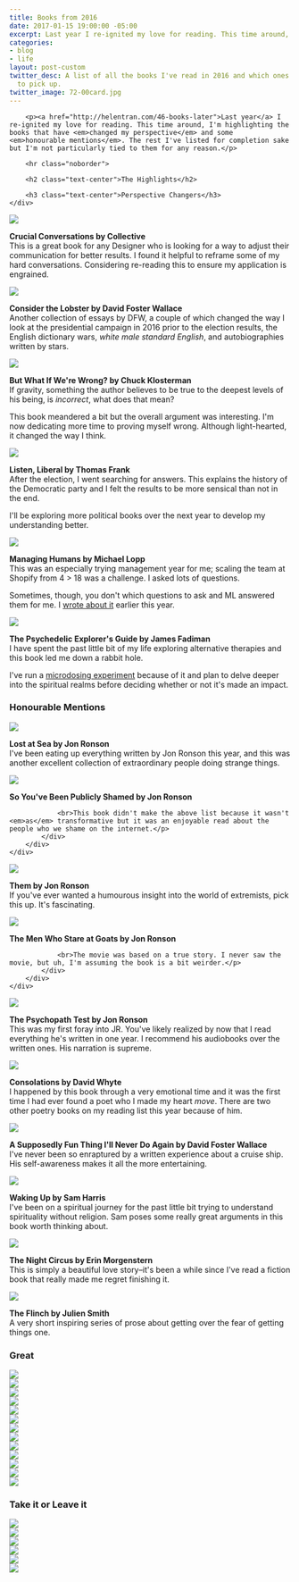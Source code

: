 ```yaml
---
title: Books from 2016
date: 2017-01-15 19:00:00 -05:00
excerpt: Last year I re-ignited my love for reading. This time around, I'm highlighting the books that have...
categories:
- blog
- life
layout: post-custom
twitter_desc: A list of all the books I've read in 2016 and which ones you may want
  to pick up.
twitter_image: 72-00card.jpg
---
```


<div class="grid grid--full">
    <div class="grid__item push--one--one-tenth one--eight-tenths push--three--two-tenths three--six-tenths">

        <p><a href="http://helentran.com/46-books-later">Last year</a> I re-ignited my love for reading. This time around, I'm highlighting the books that have <em>changed my perspective</em> and some <em>honourable mentions</em>. The rest I've listed for completion sake but I'm not particularly tied to them for any reason.</p>

        <hr class="noborder">

        <h2 class="text-center">The Highlights</h2>

        <h3 class="text-center">Perspective Changers</h3>
    </div>
</div>

<div class="grid">
    <div class="grid__item two--one-half">
        <div class="grid">
            <div class="grid__item one-quarter two--one-half push--two--one-quarter">
                <a rel="nofollow" href="http://amzn.to/2geKeNX" class="book-cover"><img src="/img/post/72-crucialconversations.jpg" /></a>
            </div>
            <div class="grid__item three-quarters two--one-whole">
                <p><b>Crucial Conversations by Collective</b>
                <br>This is a great book for any Designer who is looking for a way to adjust their communication for better results. I found it helpful to reframe some of my hard conversations. Considering re-reading this to ensure my application is engrained.</p>
            </div>
        </div>
    </div>
    <div class="grid__item two--one-half">
        <div class="grid">
            <div class="grid__item one-quarter two--one-half push--two--one-quarter">
                <a rel="nofollow" href="http://amzn.to/2h9Mpa6" class="book-cover"><img src="/img/post/72-considerthelobster.jpg" /></a>
            </div>
            <div class="grid__item three-quarters two--one-whole">
                <p><b>Consider the Lobster by David Foster Wallace</b>
                <br>Another collection of essays by DFW, a couple of which changed the way I look at the presidential campaign in 2016 prior to the election results, the English dictionary wars, <em>white male standard English</em>, and autobiographies written by stars.</p>
            </div>
        </div>
    </div>
</div>

<div class="grid">
    <div class="grid__item two--one-half">
        <div class="grid">
            <div class="grid__item one-quarter two--one-half push--two--one-quarter">
                <a rel="nofollow" href="http://amzn.to/2haApm5" class="book-cover" ><img src="/img/post/72-butwrong.jpg" /></a>
            </div>
            <div class="grid__item three-quarters two--one-whole">
                <p><b>But What If We're Wrong? by Chuck Klosterman</b>
                <br>If gravity, something the author believes to be true to the deepest levels of his being, is <em>incorrect</em>, what does that mean?</p>
                <p>This book meandered a bit but the overall argument was interesting. I'm now dedicating more time to proving myself wrong. Although light-hearted, it changed the way I think.</p>
            </div>
        </div>
    </div>
    <div class="grid__item two--one-half">
        <div class="grid">
            <div class="grid__item one-quarter two--one-half push--two--one-quarter">
                <a rel="nofollow" href="http://amzn.to/2h0m0eq" class="book-cover"><img src="/img/post/72-listenliberal.jpg" /></a>
            </div>
            <div class="grid__item three-quarters two--one-whole">
                <p><b>Listen, Liberal by Thomas Frank</b>
                <br>After the election, I went searching for answers. This explains the history of the Democratic party and I felt the results to be more sensical than not in the end.</p>
                <p>I'll be exploring more political books over the next year to develop my understanding better.</p>
            </div>
        </div>
    </div>
</div>

<div class="grid">
    <div class="grid__item two--one-half">
        <div class="grid">
            <div class="grid__item one-quarter two--one-half push--two--one-quarter">
                <a rel="nofollow" href="http://amzn.to/2h9OuTa" class="book-cover" ><img src="/img/post/72-managinghumans.jpg" /></a>
            </div>
            <div class="grid__item three-quarters two--one-whole">
                <p><b>Managing Humans by Michael Lopp</b>
                <br>This was an especially trying management year for me; scaling the team at Shopify from 4 > 18 was a challenge. I asked lots of questions.</p>
                <p>Sometimes, though, you don't which questions to ask and ML answered them for me. I <a href="http://helentran.com/paying-attention">wrote about it</a> earlier this year.</p>
            </div>
        </div>
    </div>
    <div class="grid__item two--one-half">
        <div class="grid">
            <div class="grid__item one-quarter two--one-half push--two--one-quarter">
                <a rel="nofollow" href="http://amzn.to/2h0lSvd" class="book-cover"><img src="/img/post/72-psychedelicexplorers.jpg" /></a>
            </div>
            <div class="grid__item three-quarters two--one-whole">
                <p><b>The Psychedelic Explorer's Guide by James Fadiman</b>
                <br>I have spent the past little bit of my life exploring alternative therapies and this book led me down a rabbit hole.</p>
                <p>I've run a <a href="http://helentran.com/dates-with-lucy">microdosing experiment</a> because of it and plan to delve deeper into the spiritual realms before deciding whether or not it's made an impact.</p>
            </div>
        </div>
    </div>
</div>

<h3 class="text-center">Honourable Mentions</h3>

<div class="grid">
    <div class="grid__item one--one-half">
        <div class="grid">
            <div class="grid__item one-third">
                <a rel="nofollow" href="http://amzn.to/2goqR8o" class="book-cover"><img src="/img/post/72-lostatsea.jpg" /></a>
            </div>
            <div class="grid__item two-thirds">
                <p class="book-cover"><b>Lost at Sea by Jon Ronson</b>
                <br/>I've been eating up everything written by Jon Ronson this year, and this was another excellent collection of extraordinary people doing strange things.</p>
            </div>
        </div>
    </div>
    <div class="grid__item one--one-half">
        <div class="grid">
            <div class="grid__item one-third">
                <a rel="nofollow" href="http://amzn.to/2gfNJIJ" class="book-cover"><img src="/img/post/72-publiclyshamed.jpg" /></a>
            </div>
            <div class="grid__item two-thirds">
                <p class="book-cover"><b>So You've Been Publicly Shamed by Jon Ronson</b>

                <br>This book didn't make the above list because it wasn't <em>as</em> transformative but it was an enjoyable read about the people who we shame on the internet.</p>
            </div>
        </div>
    </div>
</div>

<div class="grid">
    <div class="grid__item one--one-half">
        <div class="grid">
            <div class="grid__item one-third">
                <a rel="nofollow" href="http://amzn.to/2gfRLkt" class="book-cover"><img src="/img/post/72-them.jpg" /></a>
            </div>
            <div class="grid__item two-thirds">
                <p class="book-cover"><b>Them by Jon Ronson</b>
                <br/>If you've ever wanted a humourous insight into the world of extremists, pick this up. It's fascinating.</p>
            </div>
        </div>
    </div>
    <div class="grid__item one--one-half">
        <div class="grid">
            <div class="grid__item one-third">
                <a rel="nofollow" href="http://amzn.to/2goroqU" class="book-cover"><img src="/img/post/72-themenwhostareatgoats.jpg" /></a>
            </div>
            <div class="grid__item two-thirds">
                <p class="book-cover"><b>The Men Who Stare at Goats by Jon Ronson</b>

                <br>The movie was based on a true story. I never saw the movie, but uh, I'm assuming the book is a bit weirder.</p>
            </div>
        </div>
    </div>
</div>

<div class="grid">
    <div class="grid__item one--one-half">
        <div class="grid">
            <div class="grid__item one-third">
                <a rel="nofollow" href="http://amzn.to/2h0i2lS" class="book-cover"><img src="/img/post/72-thepsychopathtest.jpg" /></a>
            </div>
            <div class="grid__item two-thirds">
                <p class="book-cover"><b>The Psychopath Test by Jon Ronson</b>
                <br/>This was my first foray into JR. You've likely realized by now that I read everything he's written in one year. I recommend his audiobooks over the written ones. His narration is supreme.</p>
            </div>
        </div>
    </div>
    <div class="grid__item one--one-half">
        <div class="grid">
            <div class="grid__item one-third">
                <a rel="nofollow" href="http://amzn.to/2gowGTd" class="book-cover"><img src="/img/post/72-consolations.jpg" /></a>
            </div>
            <div class="grid__item two-thirds">
                <p class="book-cover"><b>Consolations by David Whyte</b>
                <br>I happened by this book through a very emotional time and it was the first time I had ever found a poet who I made my heart <em>move</em>. There are two other poetry books on my reading list this year because of him.</p>
            </div>
        </div>
    </div>
    <div class="grid__item one--one-half">
        <div class="grid">
            <div class="grid__item one-third">
                <a rel="nofollow" href="http://amzn.to/2h0mMIg" class="book-cover"><img src="/img/post/72-asupposedlyfun.jpg" /></a>
            </div>
            <div class="grid__item two-thirds">
                <p class="book-cover"><b>A Supposedly Fun Thing I'll Never Do Again by David Foster Wallace</b>
                <br/>I've never been so enraptured by a written experience about a cruise ship. His self-awareness makes it all the more entertaining.</p>
            </div>
        </div>
    </div>
    <div class="grid__item one--one-half">
        <div class="grid">
            <div class="grid__item one-third">
                <a rel="nofollow" href="http://amzn.to/2iDyyJ7" class="book-cover"><img src="/img/post/72-wakingup.jpg" /></a>
            </div>
            <div class="grid__item two-thirds">
                <p class="book-cover"><b>Waking Up by Sam Harris</b>
                <br>I've been on a spiritual journey for the past little bit trying to understand spirituality without religion. Sam poses some really great arguments in this book worth thinking about.</p>
            </div>
        </div>
    </div>
    <div class="grid__item one--one-half">
        <div class="grid">
            <div class="grid__item one-third">
                <a rel="nofollow" href="http://amzn.to/2jQfxk7" class="book-cover"><img src="/img/post/72-thenightcircus.jpg" /></a>
            </div>
            <div class="grid__item two-thirds">
                <p class="book-cover"><b>The Night Circus by Erin Morgenstern</b>
                <br>This is simply a beautiful love story–it's been a while since I've read a fiction book that really made me regret finishing it.</p>
            </div>
        </div>
    </div>
    <div class="grid__item one--one-half">
        <div class="grid">
            <div class="grid__item one-third">
                <a rel="nofollow" href="http://amzn.to/2itDbac" class="book-cover"><img src="/img/post/72-theflinch.jpg" /></a>
            </div>
            <div class="grid__item two-thirds">
                <p class="book-cover"><b>The Flinch by Julien Smith</b>
                <br>A very short inspiring series of prose about getting over the fear of getting things one.</p>
            </div>
        </div>
    </div>
</div>

<div class="grid grid--full">
    <h3 class="text-center">Great</h3>
</div>

<div class="grid">
    <div class="grid__item one-sixth one--one-eighth">
        <a rel="nofollow" href="http://amzn.to/2jQhVaQ" class="book-cover"><img src="/img/post/72-furtheraway.jpg" /></a>
    </div>
    <div class="grid__item one-sixth one--one-eighth">
        <a rel="nofollow" href="http://amzn.to/2jBwAYb" class="book-cover"><img src="/img/post/72-powerofhabit.jpg" /></a>
    </div>
    <div class="grid__item one-sixth one--one-eighth">
        <a rel="nofollow" href="http://amzn.to/2h7mZqN" class="book-cover"><img src="/img/post/72-diggingupmother.jpg" /></a>
    </div>
    <div class="grid__item one-sixth one--one-eighth">
        <a rel="nofollow" href="http://amzn.to/2h0mT6q" class="book-cover"><img src="/img/post/72-effectiveexecutive.jpg" /></a>
    </div>
    <div class="grid__item one-sixth one--one-eighth">
        <a rel="nofollow" href="http://amzn.to/2gfWQsZ" class="book-cover"><img src="/img/post/72-elephantintheroom.jpg" /></a>
    </div>
    <div class="grid__item one-sixth one--one-eighth">
        <a rel="nofollow" href="http://amzn.to/2haGxei" class="book-cover"><img src="/img/post/72-frank.jpg" /></a>
    </div>
    <div class="grid__item one-sixth one--one-eighth">
        <a rel="nofollow" href="http://amzn.to/2h9JVbR" class="book-cover"><img src="/img/post/72-lovemisadventure.jpg" /></a>
    </div>
    <div class="grid__item one-sixth one--one-eighth">
        <a rel="nofollow" href="http://amzn.to/2goytb7" class="book-cover"><img src="/img/post/72-slouchingthedream.jpg" /></a>
    </div>
    <div class="grid__item one-sixth one--one-eighth">
        <a rel="nofollow" href="http://amzn.to/2gfYk6F" class="book-cover"><img src="/img/post/72-thehardthings.jpg" /></a>
    </div>
    <div class="grid__item one-sixth one--one-eighth">
        <a rel="nofollow" href="http://amzn.to/2gfZyhZ" class="book-cover"><img src="/img/post/72-wild.jpg" /></a>
    </div>
    <div class="grid__item one-sixth one--one-eighth">
        <a rel="nofollow" href="http://amzn.to/2gFWpnX" class="book-cover"><img src="/img/post/72-risingstrong.jpg" /></a>
    </div>
    <div class="grid__item one-sixth one--one-eighth">
        <a rel="nofollow" href="http://amzn.to/2h0bQu2" class="book-cover"><img src="/img/post/72-grammaticallycorrect.jpg" /></a>
    </div>
    <div class="grid__item one-sixth one--one-eighth">
        <a rel="nofollow" href="http://amzn.to/2gfVpeh" class="book-cover"><img src="/img/post/72-theelementsofstyle.jpg" /></a>
    </div>
</div>

<div class="grid grid--full">
    <h3 class="text-center">Take it or Leave it</h3>
</div>

<div class="grid">
    <div class="grid__item one-tenth">
        <img src="/img/post/72-radicalacceptance.jpg" />
    </div>
    <div class="grid__item one-tenth">
        <img src="/img/post/72-awalkinthewoods.jpg" />
    </div>
    <div class="grid__item one-tenth">
        <img src="/img/post/72-eleanorpark.jpg" />
    </div>
    <div class="grid__item one-tenth">
        <img src="/img/post/72-predictablyirrational.jpg" />
    </div>
    <div class="grid__item one-tenth">
        <img src="/img/post/72-thegrowthhacker.jpg" />
    </div>
    <div class="grid__item one-tenth">
        <img src="/img/post/72-theonlygrammar.jpg" />
    </div>
</div>